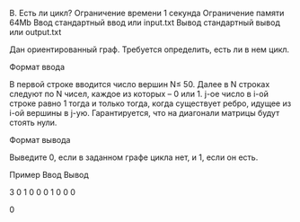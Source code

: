 
B. Есть ли цикл?
Ограничение времени 	1 секунда
Ограничение памяти 	64Mb
Ввод 	стандартный ввод или input.txt
Вывод 	стандартный вывод или output.txt

Дан ориентированный граф. Требуется определить, есть ли в нем цикл.

Формат ввода

В первой строке вводится число вершин N≤ 50. Далее в N строках следуют по N чисел, каждое из которых – 0 или 1. j-ое число в i-ой строке равно 1 тогда и только тогда, когда существует ребро, идущее из i-ой вершины в j-ую. Гарантируется, что на диагонали матрицы будут стоять нули.

Формат вывода

Выведите 0, если в заданном графе цикла нет, и 1, если он есть.

Пример
Ввод
Вывод

3
0 1 0
0 0 1
0 0 0

	

0
